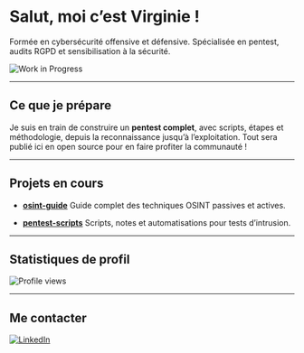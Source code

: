 # Salut, moi c’est Virginie !

Formée en cybersécurité offensive et défensive.
Spécialisée en pentest, audits RGPD et sensibilisation à la sécurité.

![Work in Progress](https://img.shields.io/badge/Status-En%20cours%20de%20développement-orange)

---

## Ce que je prépare

Je suis en train de construire un **pentest complet**, avec scripts, étapes et méthodologie, depuis la reconnaissance jusqu’à l’exploitation.
Tout sera publié ici en open source pour en faire profiter la communauté !

---

## Projets en cours

- [**osint-guide**](https://github.com/virg736/osint-guide)
Guide complet des techniques OSINT passives et actives.

- [**pentest-scripts**](https://github.com/virg736/pentest-scripts)
Scripts, notes et automatisations pour tests d’intrusion.

---

## Statistiques de profil

![Profile views](https://komarev.com/ghpvc/?username=virg736&color=blue)

---

## Me contacter

[![LinkedIn](https://img.shields.io/badge/-LinkedIn-blue?logo=linkedin&logoColor=white)](https://www.linkedin.com/in/virginie-lechene-fr)

